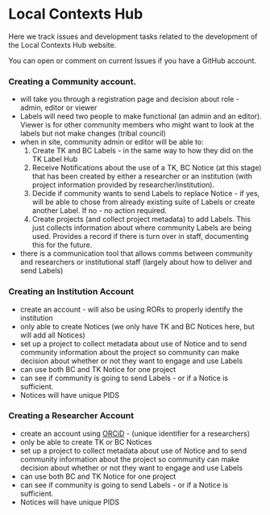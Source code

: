 # Local Contexts Hub
Here we track issues and development tasks related to the development of the Local Contexts Hub website.

You can open or comment on current Issues if you have a GitHub account.

### Creating a Community account. 
- will take you through a registration page and decision about role - admin, editor or viewer 
- Labels will need two people to make functional (an admin and an editor). Viewer is for other community members who might want to look at the labels but not make changes (tribal council)
- when in site, community admin or editor will be able to:
	1. Create TK and BC Labels - in the same way to how they did on the TK Label Hub
	2. Receive Notifications about the use of a TK, BC Notice (at this stage) that has been created by either a researcher or an institution (with project information provided by researcher/institution). 
	3. Decide if community wants to send Labels to replace Notice - if yes, will be able to chose from already existing suite of Labels or create another Label. If no - no action required. 
	4. Create projects (and collect project metadata) to add Labels. This just collects information about where community Labels are being used. Provides a record if there is turn over in staff, documenting this for the future. 
- there is a communication tool that allows comms between community and researchers or institutional staff (largely about how to deliver and send Labels)

### Creating an Institution Account
 - create an account - will also be using RORs to properly identify the institution
- only able to create Notices (we only have TK and BC Notices here, but will add all Notices)
- set up a project to collect metadata about use of Notice and to send community information about the project so community can make decision about whether or not they want to engage and use Labels
- can use both BC and TK Notice for one project
- can see if community is going to send Labels - or if a Notice is sufficient. 
- Notices will have unique PIDS

### Creating a Researcher Account
- create an account using [ORCiD](https://orcid.org/) - (unique identifier for a researchers)
- only be able to create TK or BC Notices
- set up a project to collect metadata about use of Notice and to send community information about the project so community can make decision about whether or not they want to engage and use Labels
- can use both BC and TK Notice for one project
- can see if community is going to send Labels - or if a Notice is sufficient. 
- Notices will have unique PIDS
